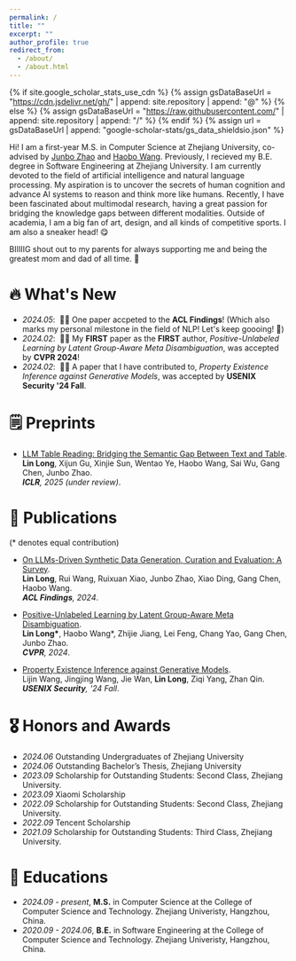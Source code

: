```yaml
---
permalink: /
title: ""
excerpt: ""
author_profile: true
redirect_from: 
  - /about/
  - /about.html
---
```


{% if site.google_scholar_stats_use_cdn %}
{% assign gsDataBaseUrl = "https://cdn.jsdelivr.net/gh/" | append: site.repository | append: "@" %}
{% else %}
{% assign gsDataBaseUrl = "https://raw.githubusercontent.com/" | append: site.repository | append: "/" %}
{% endif %}
{% assign url = gsDataBaseUrl | append: "google-scholar-stats/gs_data_shieldsio.json" %}

<span class='anchor' id='about-me'></span>

Hi! I am a first-year M.S. in Computer Science at Zhejiang University, co-advised by [Junbo Zhao](http://jakezhao.net/) and [Haobo Wang](https://hbzju.github.io/). Previously, I recieved my B.E. degree in Software Engineering at Zhejiang University. I am currently devoted to the field of artificial intelligence and natural language processing. My aspiration is to uncover the secrets of human cognition and advance AI systems to reason and think more like humans. Recently, I have been fascinated about multimodal research, having a great passion for bridging the knowledge gaps between different modalities. Outside of academia, I am a big fan of art, design, and all kinds of competitive sports. I am also a sneaker head! 😋

BIIIIIG shout out to my parents for always supporting me and being the greatest mom and dad of all time. 🩵


# 🔥 What's New
- *2024.05*: &nbsp;🎉🎉 One paper accpeted to the **ACL Findings**! (Which also marks my personal milestone in the field of NLP! Let's keep goooing! 🤩) 
- *2024.02*: &nbsp;🎉🎉 My **FIRST** paper as the **FIRST** author, *Positive-Unlabeled Learning by Latent Group-Aware Meta Disambiguation*, was accepted by **CVPR 2024**! 
- *2024.02*: &nbsp;🎉🎉 A paper that I have contributed to, *Property Existence Inference against Generative Models*, was accepted by **USENIX Security '24 Fall**. 

# 🗒️ Preprints
- [LLM Table Reading: Bridging the Semantic Gap Between Text and Table](https://openreview.net/forum?id=qmsX2R19p9).  
  **Lin Long**, Xijun Gu, Xinjie Sun, Wentao Ye, Haobo Wang, Sai Wu, Gang Chen, Junbo Zhao.  
  ***ICLR**, 2025 (under review)*.

# 📝 Publications 

(\* denotes equal contribution)

- [On LLMs-Driven Synthetic Data Generation, Curation and Evaluation: A Survey](https://aclanthology.org/2024.findings-acl.658/).  
  **Lin Long**, Rui Wang, Ruixuan Xiao, Junbo Zhao, Xiao Ding, Gang Chen, Haobo Wang.  
  ***ACL Findings**, 2024*.

- [Positive-Unlabeled Learning by Latent Group-Aware Meta Disambiguation](https://openaccess.thecvf.com/content/CVPR2024/papers/Long_Positive-Unlabeled_Learning_by_Latent_Group-Aware_Meta_Disambiguation_CVPR_2024_paper.pdf).  
  **Lin Long\***, Haobo Wang\*, Zhijie Jiang, Lei Feng, Chang Yao, Gang Chen, Junbo Zhao.  
  ***CVPR**, 2024*.

- [Property Existence Inference against Generative Models](https://www.usenix.org/conference/usenixsecurity24/presentation/wang-lijin).  
  Lijin Wang, Jingjing Wang, Jie Wan, **Lin Long**, Ziqi Yang, Zhan Qin.  
  ***USENIX Security**, '24 Fall*.

# 🎖 Honors and Awards
- *2024.06* Outstanding Undergraduates of Zhejiang University
- *2024.06* Outstanding Bachelor’s Thesis, Zhejiang University
- *2023.09* Scholarship for Outstanding Students: Second Class, Zhejiang University. 
- *2023.09* Xiaomi Scholarship
- *2022.09* Scholarship for Outstanding Students: Second Class, Zhejiang University.  
- *2022.09* Tencent Scholarship
- *2021.09* Scholarship for Outstanding Students: Third Class, Zhejiang University.  

# 📖 Educations
- *2024.09 - present*, **M.S.** in Computer Science at the College of Computer Science and Technology. Zhejiang Univeristy, Hangzhou, China. 
- *2020.09 - 2024.06*, **B.E.** in Software Engineering at the College of Computer Science and Technology. Zhejiang Univeristy, Hangzhou, China. 

<!-- # 💬 Invited Talks
- *2021.06*, Lorem ipsum dolor sit amet, consectetur adipiscing elit. Vivamus ornare aliquet ipsum, ac tempus justo dapibus sit amet. 
- *2021.03*, Lorem ipsum dolor sit amet, consectetur adipiscing elit. Vivamus ornare aliquet ipsum, ac tempus justo dapibus sit amet.  \| [\[video\]](https://github.com/)

# 💻 Internships
- *2019.05 - 2020.02*, [Lorem](https://github.com/), China. -->